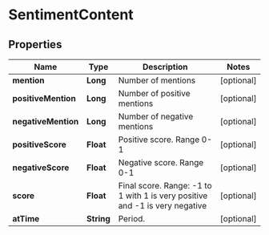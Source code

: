 # SentimentContent

## Properties

 Name                | Type       | Description                                                                 | Notes      
---------------------|------------|-----------------------------------------------------------------------------|------------
 **mention**         | **Long**   | Number of mentions                                                          | [optional] 
 **positiveMention** | **Long**   | Number of positive mentions                                                 | [optional] 
 **negativeMention** | **Long**   | Number of negative mentions                                                 | [optional] 
 **positiveScore**   | **Float**  | Positive score. Range 0-1                                                   | [optional] 
 **negativeScore**   | **Float**  | Negative score. Range 0-1                                                   | [optional] 
 **score**           | **Float**  | Final score. Range: -1 to 1 with 1 is very positive and -1 is very negative | [optional] 
 **atTime**          | **String** | Period.                                                                     | [optional] 



